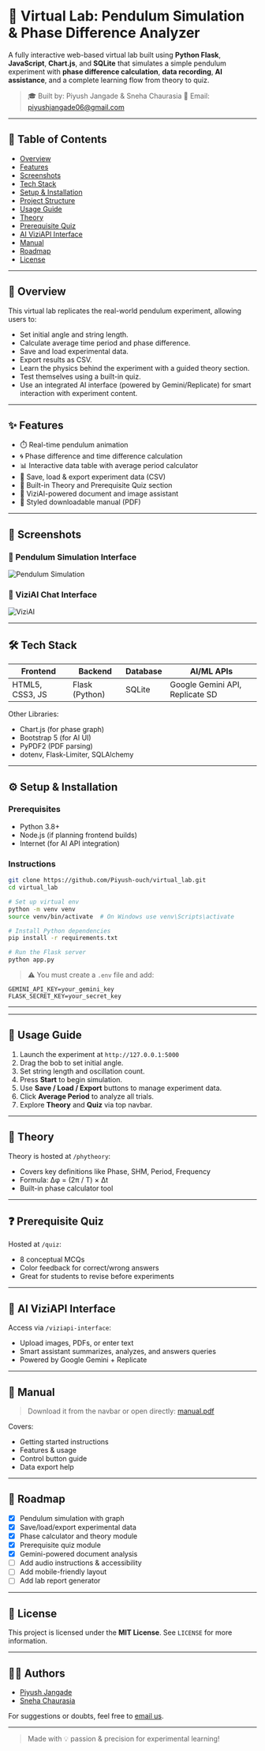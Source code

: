 # 🧪 Virtual Lab: Pendulum Simulation & Phase Difference Analyzer

A fully interactive web-based virtual lab built using **Python Flask**, **JavaScript**, **Chart.js**, and **SQLite** that simulates a simple pendulum experiment with **phase difference calculation**, **data recording**, **AI assistance**, and a complete learning flow from theory to quiz.

> 🎓 Built by: Piyush Jangade & Sneha Chaurasia
> 📧 Email: [piyushjangade06@gmail.com](mailto:piyushjangade06@gmail.com)

---

## 📌 Table of Contents

* [Overview](#overview)
* [Features](#features)
* [Screenshots](#screenshots)
* [Tech Stack](#tech-stack)
* [Setup & Installation](#setup--installation)
* [Project Structure](#project-structure)
* [Usage Guide](#usage-guide)
* [Theory](#theory)
* [Prerequisite Quiz](#prerequisite-quiz)
* [AI ViziAPI Interface](#ai-viziapi-interface)
* [Manual](#manual)
* [Roadmap](#roadmap)
* [License](#license)

---

## 📖 Overview

This virtual lab replicates the real-world pendulum experiment, allowing users to:

* Set initial angle and string length.
* Calculate average time period and phase difference.
* Save and load experimental data.
* Export results as CSV.
* Learn the physics behind the experiment with a guided theory section.
* Test themselves using a built-in quiz.
* Use an integrated AI interface (powered by Gemini/Replicate) for smart interaction with experiment content.

---

## ✨ Features

* ⏱️ Real-time pendulum animation
* 🌀 Phase difference and time difference calculation
* 📊 Interactive data table with average period calculator
* 📅 Save, load & export experiment data (CSV)
* 📘 Built-in Theory and Prerequisite Quiz section
* 🤖 ViziAI-powered document and image assistant
* 📄 Styled downloadable manual (PDF)

---

## 📸 Screenshots

### 🔁 Pendulum Simulation Interface

![Pendulum Simulation](assets/interface.png)

### 🤖 ViziAI Chat Interface

![ViziAI](assets/vizi.png)

---

## 🛠️ Tech Stack

| Frontend        | Backend        | Database | AI/ML APIs                      |
| --------------- | -------------- | -------- | ------------------------------- |
| HTML5, CSS3, JS | Flask (Python) | SQLite   | Google Gemini API, Replicate SD |

Other Libraries:

* Chart.js (for phase graph)
* Bootstrap 5 (for AI UI)
* PyPDF2 (PDF parsing)
* dotenv, Flask-Limiter, SQLAlchemy

---

## ⚙️ Setup & Installation

### Prerequisites

* Python 3.8+
* Node.js (if planning frontend builds)
* Internet (for AI API integration)

### Instructions

```bash
git clone https://github.com/Piyush-ouch/virtual_lab.git
cd virtual_lab

# Set up virtual env
python -m venv venv
source venv/bin/activate  # On Windows use venv\Scripts\activate

# Install Python dependencies
pip install -r requirements.txt

# Run the Flask server
python app.py
```

> ⚠️ You must create a `.env` file and add:

```
GEMINI_API_KEY=your_gemini_key
FLASK_SECRET_KEY=your_secret_key
```

---

---

## 🚀 Usage Guide

1. Launch the experiment at `http://127.0.0.1:5000`
2. Drag the bob to set initial angle.
3. Set string length and oscillation count.
4. Press **Start** to begin simulation.
5. Use **Save / Load / Export** buttons to manage experiment data.
6. Click **Average Period** to analyze all trials.
7. Explore **Theory** and **Quiz** via top navbar.

---

## 📘 Theory

Theory is hosted at `/phytheory`:

* Covers key definitions like Phase, SHM, Period, Frequency
* Formula: Δφ = (2π / T) × Δt
* Built-in phase calculator tool

---

## ❓ Prerequisite Quiz

Hosted at `/quiz`:

* 8 conceptual MCQs
* Color feedback for correct/wrong answers
* Great for students to revise before experiments

---

## 🤖 AI ViziAPI Interface

Access via `/viziapi-interface`:

* Upload images, PDFs, or enter text
* Smart assistant summarizes, analyzes, and answers queries
* Powered by Google Gemini + Replicate

---

## 📄 Manual

> Download it from the navbar or open directly: [manual.pdf](./manual.pdf)

Covers:

* Getting started instructions
* Features & usage
* Control button guide
* Data export help

---

## 🚣️ Roadmap

* [x] Pendulum simulation with graph
* [x] Save/load/export experimental data
* [x] Phase calculator and theory module
* [x] Prerequisite quiz module
* [x] Gemini-powered document analysis
* [ ] Add audio instructions & accessibility
* [ ] Add mobile-friendly layout
* [ ] Add lab report generator

---

## 📜 License

This project is licensed under the **MIT License**. See `LICENSE` for more information.

---

## 👨‍💻 Authors

* [Piyush Jangade](https://github.com/Piyush-ouch)
* [Sneha Chaurasia](#)

For suggestions or doubts, feel free to [email us](mailto:piyushjangade06@gmail.com).

---

> Made with 💡 passion & precision for experimental learning!

